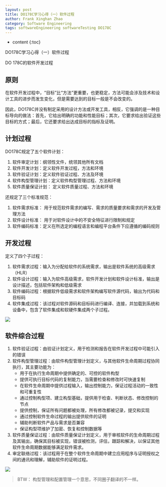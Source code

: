 ```yaml
---
layout: post
title: DO178C学习心得（一）软件过程
author: Frank Xinghan Zhao
category: Software Engineering
tags: softwareEngineering softwareTesting DO178C
---
```


* content
{:toc}


DO178C学习心得（一）软件过程




DO 178C的软件开发过程





## 原则

在软件开发过程中，“目标”比“方法”更重要，也更稳定，方法可能会涉及技术和设计工具的进步而发生变化，但是需要达到的目标一般是不会改变的。

因此，DO178C并没有制定采用的设计方法或开发工具，相反，它强调的是一种目标导向的做法：首先，它给出明确的功能和性能目标；其次，它要求给出验证这些目标的方式；最后，它还要求给出达成目标的指标及证明。


## 计划过程

DO178C规定了五个软件计划：

1. 软件审定计划：纲领性文件，统领其他所有文档
2. 软件开发计划：定义软件开发过程，方法和环境
3. 软件验证计划：定义软件验证过程、方法及环境
4. 软件构型管理计划：定义软件构型管理过程、方法和环境
5. 软件质量保证计划： 定义软件质量过程、方法和环境

还规定了三个标准规范：

1. 软件需求标准： 用于规范软件需求的编写、需求的质量要求和需求的开发及管理方法
2. 软件设计标准： 用于对软件设计中的不安全特征进行限制和规定
3. 软件编码标准：定义在所选定的编程语言和编程平台条件下应遵循的编码规则

## 开发过程

定义了四个子过程：

1. 软件需求过程：输入为分配给软件的系统需求，输出是软件系统的高级需求（HLR）
2. 软件设计过程：输入为软件高级需求，软件开发计划和软件设计标准，输出是设计描述，包括软件架构和低级需求
3. 软件编码过程：根据软件低级需求和软件架构编写软件源代码，输出为代码和目标码
4. 软件集成过程：该过程对软件源码和目标码进行编译、连接，并加载到系统和设备中，包含了软件集成和软硬件集成两个子过程。

![](2022-06-15-15-27-08.png)

## 软件综合过程

1. 软件验证过程：由验证计划定义，用于检测和报告在软件开发过程中可能引入的错误
2. 软件构型管理过程：由软件构型管理计划定义，与其他软件生命周期过程协同执行，其主要功能为：
    - 用于在执行生命周期中提供确定的、可控的软件构型
    - 提供可执行目标代码的复制能力，当需要检查和修改时可快速复制
    - 在软件生命周期中提供过程输入，输出控制能力，保证过程活动的一致性和可重复性
    - 通过控制构型项、建立构型基础，提供用于检查、判断状态、修改控制的节点
    - 提供控制，保证所有问题都被处理，所有修改都被记录，提交和实现
    - 通过控制软件生命过程的输出提供软件的证明
    - 辅助判断软件产品与需求是否兼容
    - 保证构型项维护了加密、恢复和控制数据等
3. 软件质量保证过程：由软件质量保证计划定义，用于审核软件的生命周期过程及其输出，确保其目标被实现，错误被检测，评估，跟踪和解决，以保证其他软件生命周期数据能够满足软件需求。
4. 审定联络过程：该过程用于在整个软件生命周期中建立应用程序与证明授权之间的通讯和理解，辅助软件的证明过程。

![](2022-06-15-15-41-44.png)

> BTW： 构型管理和配置管理一个意思，不同圈子翻译的不一样。

